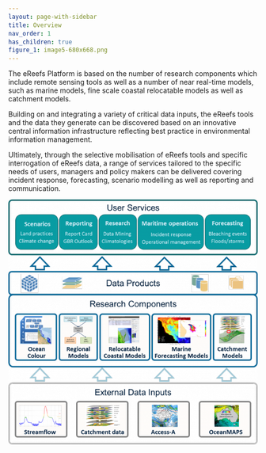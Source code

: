 ```yaml
---
layout: page-with-sidebar
title: Overview
nav_order: 1
has_children: true
figure_1: image5-680x668.png
---
```

The eReefs Platform is based on the number of research components which include remote sensing tools as well as a number of near real-time models, such as marine models, fine scale coastal relocatable models as well as catchment models.

Building on and integrating a variety of critical data inputs, the eReefs tools and the data they generate can be discovered based on an innovative central information infrastructure reflecting best practice in environmental information management.

Ultimately, through the selective mobilisation of eReefs tools and specific interrogation of eReefs data, a range of services tailored to the specific needs of users, managers and policy makers can be delivered covering incident response, forecasting, scenario modelling as well as reporting and communication.

![overview.](image5-680x668.png "overview")
